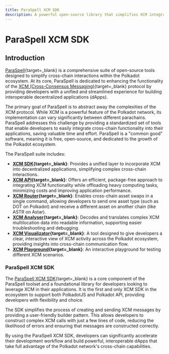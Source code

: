 ```yaml
---
title: ParaSpell XCM SDK
description: A powerful open-source library that simplifies XCM integration, enabling developers to easily build interoperable dApps on Polkadot.
---
```


# ParaSpell XCM SDK

## Introduction

[ParaSpell](https://paraspell.github.io/docs/){target=\_blank} is a comprehensive suite of open-source tools designed to simplify cross-chain interactions within the Polkadot ecosystem. At its core, ParaSpell is dedicated to enhancing the functionality of the [XCM (Cross-Consensus Messaging)](/parachains/interoperability/get-started/){target=\_blank} protocol by providing developers with a unified and streamlined experience for building interoperable decentralized applications (dApps).

The primary goal of ParaSpell is to abstract away the complexities of the XCM protocol. While XCM is a powerful feature of the Polkadot network, its implementation can vary significantly between different parachains. ParaSpell addresses this challenge by providing a standardized set of tools that enable developers to easily integrate cross-chain functionality into their applications, saving valuable time and effort. ParaSpell is a "common good" software, meaning it is free, open-source, and dedicated to the growth of the Polkadot ecosystem.

The ParaSpell suite includes:

- **[XCM SDK](https://paraspell.xyz/#xcm-sdk){target=\_blank}**: Provides a unified layer to incorporate XCM into decentralized applications, simplifying complex cross-chain interactions.
- **[XCM API](https://paraspell.xyz/#xcm-api){target=\_blank}**: Offers an efficient, package-free approach to integrating XCM functionality while offloading heavy computing tasks, minimizing costs and improving application performance.
- **[XCM Router](https://paraspell.xyz/#xcm-router){target=\_blank}**: Enables cross-chain asset swaps in a single command, allowing developers to send one asset type (such as DOT on Polkadot) and receive a different asset on another chain (like ASTR on Astar).
- **[XCM Analyser](https://paraspell.xyz/#xcm-analyser){target=\_blank}**: Decodes and translates complex XCM multilocation data into readable information, supporting easier troubleshooting and debugging.
- **[XCM Visualizator](https://paraspell.xyz/#xcm-visualizator){target=\_blank}**: A tool designed to give developers a clear, interactive view of XCM activity across the Polkadot ecosystem, providing insights into cross-chain communication flow.
- **[XCM Playground](https://paraspell.xyz/#try-it){target=\_blank}**: An interactive playground for testing different XCM scenarios.

### ParaSpell XCM SDK

The [ParaSpell XCM SDK](https://paraspell.github.io/docs/sdk/getting-started.html){target=\_blank} is a core component of the ParaSpell toolset and a foundational library for developers looking to leverage XCM in their applications. It is the first and only XCM SDK in the ecosystem to support both PolkadotJS and Polkadot API, providing developers with flexibility and choice.

The SDK simplifies the process of creating and sending XCM messages by providing a user-friendly builder pattern. This allows developers to construct complex XCM calls with just a few lines of code, reducing the likelihood of errors and ensuring that messages are constructed correctly.

By using the ParaSpell XCM SDK, developers can significantly accelerate their development workflow and build powerful, interoperable dApps that take full advantage of the Polkadot network's cross-chain capabilities.
